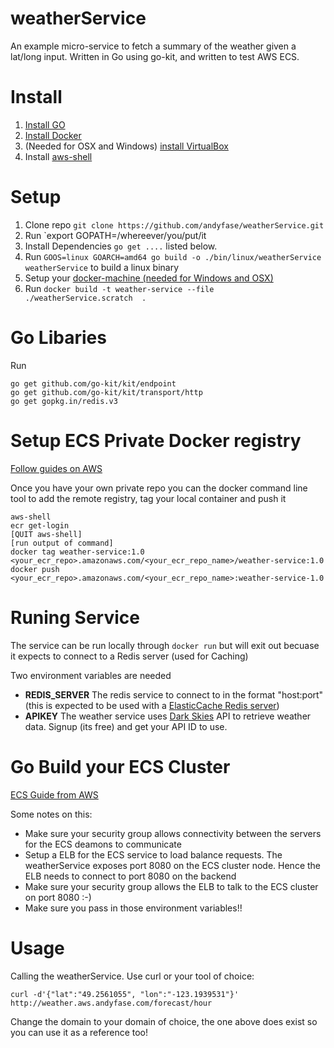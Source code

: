 # weatherService
An example micro-service to fetch a summary of the weather given a lat/long input. Written in Go using go-kit, and written to test AWS ECS.


# Install 

1. [Install GO](https://golang.org/doc/install)
1. [Install Docker](https://docs.docker.com/engine/installation/)
1. (Needed for OSX and Windows) [install VirtualBox](https://www.virtualbox.org/wiki/Downloads) 
1. Install [aws-shell](https://github.com/awslabs/aws-shell) 

# Setup 

1. Clone repo `git clone https://github.com/andyfase/weatherService.git`
1. Run `export GOPATH=/whereever/you/put/it
1. Install Dependencies `go get ....` listed below.
1. Run `GOOS=linux GOARCH=amd64 go build -o ./bin/linux/weatherService weatherService` to build a linux binary
1. Setup your [docker-machine (needed for Windows and OSX)](https://docs.docker.com/machine/get-started/)
1. Run `docker build -t weather-service --file ./weatherService.scratch  .`

# Go Libaries

Run 

```
go get github.com/go-kit/kit/endpoint
go get github.com/go-kit/kit/transport/http
go get gopkg.in/redis.v3
```

# Setup ECS Private Docker registry

[Follow guides on AWS](http://docs.aws.amazon.com/AmazonECR/latest/userguide/ECR_GetStarted.html)

Once you have your own private repo you can the docker command line tool to add the remote registry, tag your local container and push it

```
aws-shell
ecr get-login
[QUIT aws-shell]
[run output of command]
docker tag weather-service:1.0 <your_ecr_repo>.amazonaws.com/<your_ecr_repo_name>/weather-service:1.0
docker push <your_ecr_repo>.amazonaws.com/<your_ecr_repo_name>:weather-service-1.0
```
# Runing Service
The service can be run locally through `docker run` but will exit out becuase it expects to connect to a Redis server (used for Caching)

Two environment variables are needed

- **REDIS_SERVER** The redis service to connect to in the format "host:port" (this is expected to be used with a [ElasticCache Redis server](http://docs.aws.amazon.com/AmazonElastiCache/latest/UserGuide/Clusters.Create.Redis.CON.html))
- **APIKEY** The weather service uses [Dark Skies](https://developer.forecast.io/) API to retrieve weather data. Signup (its free) and get your API ID to use.

# Go Build your ECS Cluster

[ECS Guide from AWS](http://docs.aws.amazon.com/AmazonECS/latest/developerguide/ECS_GetStarted.html)

Some notes on this:

- Make sure your security group allows connectivity between the servers for the ECS deamons to communicate
- Setup a ELB for the ECS service to load balance requests. The weatherService exposes port 8080 on the ECS cluster node. Hence the ELB needs to connect to port 8080 on the backend
- Make sure your security group allows the ELB to talk to the ECS cluster on port 8080 :-)
- Make sure you pass in those environment variables!!

# Usage
Calling the weatherService. Use curl or your tool of choice:

```
curl -d'{"lat":"49.2561055", "lon":"-123.1939531"}' http://weather.aws.andyfase.com/forecast/hour
```

Change the domain to your domain of choice, the one above does exist so you can use it as a reference too!

